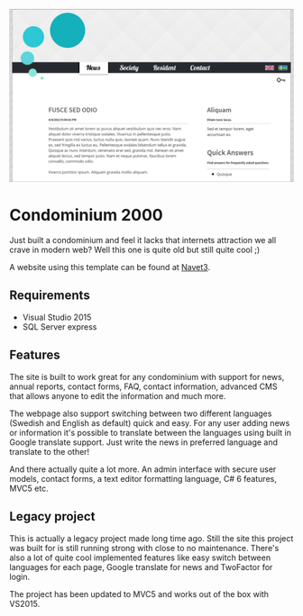 ![design](/header.png)

# Condominium 2000
Just built a condominium and feel it lacks that internets attraction we all crave in modern web? Well this one is quite old but still quite cool ;)

A website using this template can be found at [Navet3](http://www.navet3.se).

## Requirements

- Visual Studio 2015
- SQL Server express

## Features

The site is built to work great for any condominium with support for news, annual reports, contact forms, FAQ, contact information, advanced CMS that allows anyone to edit the information and much more.

The webpage also support switching between two different languages (Swedish and English as default) quick and easy. For any user adding news or information it's possible to translate between the languages using built in Google translate support. Just write the news in preferred language and translate to the other!

And there actually quite a lot more. An admin interface with secure user models, contact forms, a text editor formatting language, C# 6 features, MVC5 etc.

## Legacy project
This is actually a legacy project made long time ago. Still the site this project was built for is still running strong with close to no maintenance. There's also a lot of quite cool implemented features like easy switch between languages for each page, Google translate for news and TwoFactor for login.

The project has been updated to MVC5 and works out of the box with VS2015.
